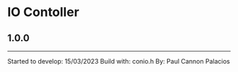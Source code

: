# IO Contoller
## 1.0.0

---

Started to develop: 15/03/2023
Build with: conio.h
By: Paul Cannon Palacios
